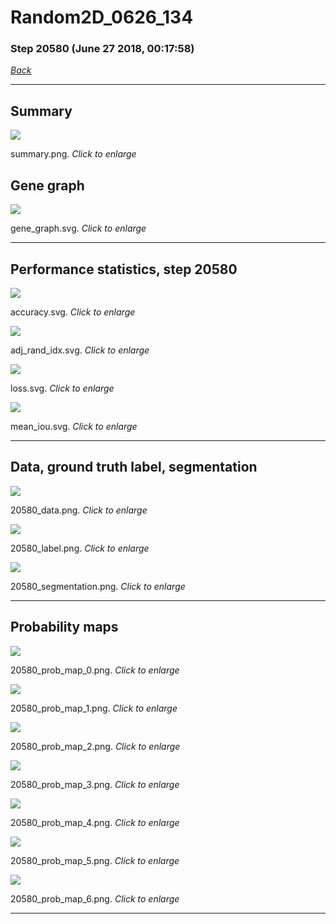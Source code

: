 # Random2D_0626_134

### Step 20580 (June 27 2018, 00:17:58)

[_Back_](..)

---

## Summary

<div class="images"><a href="media/summary.png"><img  src="media/summary.png" align="center"></a><p>summary.png. <i>Click to enlarge</i></p></div>

## Gene graph

<div class="images"><a href="media/gene_graph.svg"><img  src="media/gene_graph.svg" align="center"></a><p>gene_graph.svg. <i>Click to enlarge</i></p></div>

---

## Performance statistics, step 20580

<div class="images"><a href="media/accuracy.svg"><img class="mini" src="media/accuracy.svg" align="center"></a><p>accuracy.svg. <i>Click to enlarge</i></p></div>
<div class="images"><a href="media/adj_rand_idx.svg"><img class="mini" src="media/adj_rand_idx.svg" align="center"></a><p>adj_rand_idx.svg. <i>Click to enlarge</i></p></div>
<div class="images"><a href="media/loss.svg"><img class="mini" src="media/loss.svg" align="center"></a><p>loss.svg. <i>Click to enlarge</i></p></div>
<div class="images"><a href="media/mean_iou.svg"><img class="mini" src="media/mean_iou.svg" align="center"></a><p>mean_iou.svg. <i>Click to enlarge</i></p></div>

---

## Data, ground truth label, segmentation

<div class="images"><a href="media/20580_data.png"><img class="mini" src="media/20580_data.png" align="center"></a><p>20580_data.png. <i>Click to enlarge</i></p></div>
<div class="images"><a href="media/20580_label.png"><img class="mini" src="media/20580_label.png" align="center"></a><p>20580_label.png. <i>Click to enlarge</i></p></div>
<div class="images"><a href="media/20580_segmentation.png"><img class="mini" src="media/20580_segmentation.png" align="center"></a><p>20580_segmentation.png. <i>Click to enlarge</i></p></div>

---

## Probability maps

<div class="images"><a href="media/20580_prob_map_0.png"><img class="mini" src="media/20580_prob_map_0.png" align="center"></a><p>20580_prob_map_0.png. <i>Click to enlarge</i></p></div>
<div class="images"><a href="media/20580_prob_map_1.png"><img class="mini" src="media/20580_prob_map_1.png" align="center"></a><p>20580_prob_map_1.png. <i>Click to enlarge</i></p></div>
<div class="images"><a href="media/20580_prob_map_2.png"><img class="mini" src="media/20580_prob_map_2.png" align="center"></a><p>20580_prob_map_2.png. <i>Click to enlarge</i></p></div>
<div class="images"><a href="media/20580_prob_map_3.png"><img class="mini" src="media/20580_prob_map_3.png" align="center"></a><p>20580_prob_map_3.png. <i>Click to enlarge</i></p></div>
<div class="images"><a href="media/20580_prob_map_4.png"><img class="mini" src="media/20580_prob_map_4.png" align="center"></a><p>20580_prob_map_4.png. <i>Click to enlarge</i></p></div>
<div class="images"><a href="media/20580_prob_map_5.png"><img class="mini" src="media/20580_prob_map_5.png" align="center"></a><p>20580_prob_map_5.png. <i>Click to enlarge</i></p></div>
<div class="images"><a href="media/20580_prob_map_6.png"><img class="mini" src="media/20580_prob_map_6.png" align="center"></a><p>20580_prob_map_6.png. <i>Click to enlarge</i></p></div>

---


